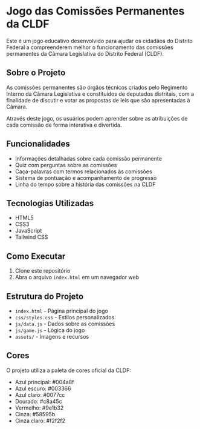 # Jogo das Comissões Permanentes da CLDF

Este é um jogo educativo desenvolvido para ajudar os cidadãos do Distrito Federal a compreenderem melhor o funcionamento das comissões permanentes da Câmara Legislativa do Distrito Federal (CLDF).

## Sobre o Projeto

As comissões permanentes são órgãos técnicos criados pelo Regimento Interno da Câmara Legislativa e constituídos de deputados distritais, com a finalidade de discutir e votar as propostas de leis que são apresentadas à Câmara.

Através deste jogo, os usuários podem aprender sobre as atribuições de cada comissão de forma interativa e divertida.

## Funcionalidades

- Informações detalhadas sobre cada comissão permanente
- Quiz com perguntas sobre as comissões
- Caça-palavras com termos relacionados às comissões
- Sistema de pontuação e acompanhamento de progresso
- Linha do tempo sobre a história das comissões na CLDF

## Tecnologias Utilizadas

- HTML5
- CSS3
- JavaScript
- Tailwind CSS

## Como Executar

1. Clone este repositório
2. Abra o arquivo `index.html` em um navegador web

## Estrutura do Projeto

- `index.html` - Página principal do jogo
- `css/styles.css` - Estilos personalizados
- `js/data.js` - Dados sobre as comissões
- `js/game.js` - Lógica do jogo
- `assets/` - Imagens e recursos

## Cores

O projeto utiliza a paleta de cores oficial da CLDF:

- Azul principal: #004a8f
- Azul escuro: #003366
- Azul claro: #0077cc
- Dourado: #c8a45c
- Vermelho: #9e1b32
- Cinza: #58595b
- Cinza claro: #f2f2f2